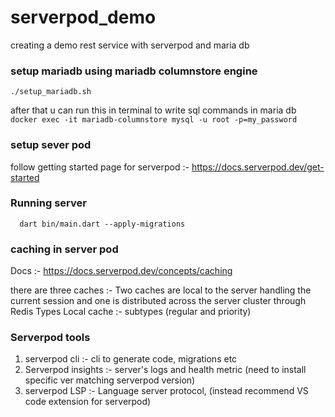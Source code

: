 # serverpod_demo
creating a demo rest service with serverpod and maria db

### setup mariadb using mariadb columnstore engine 
 ` ./setup_mariadb.sh `
 
after that u can run this in terminal to write sql commands in maria db  
` docker exec -it mariadb-columnstore mysql -u root -p=my_password `

### setup sever pod
follow getting started page for serverpod :- https://docs.serverpod.dev/get-started

### Running server 
`   dart bin/main.dart --apply-migrations  `

### caching in server pod
Docs :- https://docs.serverpod.dev/concepts/caching

there are three caches :- Two caches are local to the server handling the current session
and one is distributed across the server cluster through Redis
Types 
Local cache :- subtypes (regular and priority)

### Serverpod tools
1. serverpod cli :- cli to generate code, migrations etc
2. Serverpod insights :- server's logs and health metric (need to install specific ver matching serverpod version)
3. serverpod LSP :- Language server protocol, (instead recommend VS code extension for serverpod)
